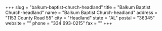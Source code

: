+++
slug = "balkum-baptist-church-headland"
title = "Balkum Baptist Church-headland"
name = "Balkum Baptist Church-headland"
address = "1153 County Road 55"
city = "Headland"
state = "AL"
postal = "36345"
website = ""
phone = "334 693-0215"
fax = ""
+++
